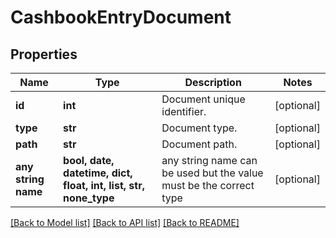 # CashbookEntryDocument


## Properties
Name | Type | Description | Notes
------------ | ------------- | ------------- | -------------
**id** | **int** | Document unique identifier. | [optional] 
**type** | **str** | Document type. | [optional] 
**path** | **str** | Document path. | [optional] 
**any string name** | **bool, date, datetime, dict, float, int, list, str, none_type** | any string name can be used but the value must be the correct type | [optional]

[[Back to Model list]](../README.md#documentation-for-models) [[Back to API list]](../README.md#documentation-for-api-endpoints) [[Back to README]](../README.md)


